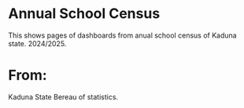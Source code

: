 # Annual School Census
This shows pages of dashboards from anual school census of Kaduna state.
2024/2025.

# From:
Kaduna State Bereau of statistics.
